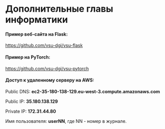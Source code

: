 # Дополнительные главы информатики


#### Пример веб-сайта на Flask: 

https://github.com/vsu-dgi/vsu-flask




#### Пример на PyTorch: 

https://github.com/vsu-dgi/vsu-pytorch




#### Доступ к удаленному серверу на AWS:

Public DNS:  **ec2-35-180-138-129.eu-west-3.compute.amazonaws.com**

Public IP:  **35.180.138.129**

Private IP: **172.31.44.80**

Имя пользователя: **userNN**, где NN - номер в журнале.

